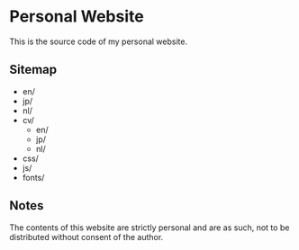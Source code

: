 # Personal Website

This is the source code of my personal website.



## Sitemap

* en/
* jp/
* nl/
* cv/
  * en/
  * jp/
  * nl/
* css/
* js/
* fonts/



## Notes

The contents of this website are strictly personal and are as such, not to be distributed without consent of the author.